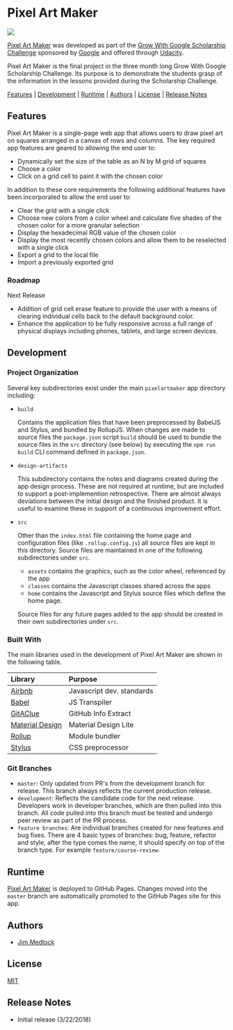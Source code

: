 # Pixel Art Maker
<a href="https://zenhub.com"><img src="https://raw.githubusercontent.com/ZenHubIO/support/master/zenhub-badge.png"></a>

[Pixel Art Maker](https://jdmedlock.github.io/pixelartmaker/) was developed as
part of the [Grow With Google Scholarship Challenge](https://www.udacity.com/grow-with-google)
sponsored by [Google](https://grow.google/) and offered through 
[Udacity](www.udacity.com). 

Pixel Art Maker is the final project in the three month long Grow With Google
Scholarship Challenge. Its purpose is to demonstrate the students grasp of
the information in the lessons provided during the Scholarship Challenge.

[Features](#features) | [Development](#development) | [Runtime](#runtime) | 
[Authors](#authors) | [License](#license) | [Release Notes](releasenotes.md)


## Features

Pixel Art Maker is a single-page web app that allows users to draw pixel art
on squares arranged in a canvas of rows and columns. The key required app
features are geared to allowing the end user to:

- Dynamically set the size of the table as an N by M grid of squares
- Choose a color
- Click on a grid cell to paint it with the chosen color

In addition to these core requirements the following additional features have
been incorporated to allow the end user to:

- Clear the grid with a single click
- Choose new colors from a color wheel and calculate five shades of the 
chosen color for a more granular selection
- Display the hexadecimal RGB value of the chosen color
- Display the most recently chosen colors and allow them to be reselected
with a single click
- Export a grid to the local file
- Import a previously exported grid

### Roadmap

Next Release
- Addition of grid cell erase feature to provide the user with a means of
clearing individual cells back to the default background color.
- Enhance the application to be fully responsive across a full range of
physical displays including phones, tablets, and large screen devices.
 
## Development

### Project Organization

Several key subdirectories exist under the main `pixelartmaker` app directory
including:

- `build`

  Contains the application files that have been preprocessed by BabelJS
  and Stylus, and bundled by RollupJS. When changes are made to source files
  the `package.json` script `build` should be used to bundle the source
  files in the `src` directory (see below) by executing the  `npm run build`
  CLI command defined in `package.json`.

- `design-artifacts`

  This subdirectory contains the notes and diagrams created during the app
  design process. These are not required at runtime, but are included to
  support a post-implemention retrospective. There are almost always
  deviations between the initial design and the finished product. It is 
  useful to examine these in support of a continuous improvement effort.

- `src`

  Other than the `index.html` file containing the home page and configuration
  files (like `.rollup.config.js`) all source files are kept in this directory.
  Source files are maintained in one of the following subdirectories under
  `src`.
  * `assets` contains the graphics, such as the color wheel, referenced by the
  app
  * `classes` contains the Javascript classes shared across the apps
  * `home` contains the Javascript and Stylus source files which define the
  home page. 
  
  Source files for any future pages added to the app should be created in
  their own subdirectories under `src`.

### Built With

The main libraries used in the development of Pixel Art Maker are shown in the
following table. 

| Library                                        | Purpose                    | 
|:-----------------------------------------------|:---------------------------|
| [Airbnb](https://github.com/airbnb/javascript) | Javascript dev. standards  |
| [Babel](https://babeljs.io/)                   | JS Transpiler              |
| [GitAClue](https://github.com/jdmedlock/GitAClue) | GitHub Info Extract     |
| [Material Design](https://getmdl.io/)          | Material Design Lite       |
| [Rollup](https://rollupjs.org)                 | Module bundler             |
| [Stylus](https://stylus-lang.com )             | CSS preprocessor           |

### Git Branches

- `master`: Only updated from PR's from the development branch for release. This
branch always reflects the current production release.
- `development`: Reflects the candidate code for the next release. Developers
work in developer branches, which are then pulled into this branch. All code
pulled into this branch must be tested and undergo peer review as part of the
PR process.
- `feature branches`: Are individual branches created for new features and
bug fixes. There are 4 basic types of branches: 
bug, feature, refactor and style, after the type comes the name, it should 
specify on top of the branch type. For example `feature/course-review`. 

## Runtime

[Pixel Art Maker](https://jdmedlock.github.io/pixelartmaker/) is deployed to
GitHub Pages. Changes moved into the `master` branch are automatically
promoted to the GitHub Pages site for this app. 

## Authors

- [Jim Medlock](https://github.com/jdmedlock)

## License

[MIT](https://tldrlegal.com/license/mit-license)

[ideanebulae-url]: tbd

## Release Notes

- Initial release (3/22/2018)
